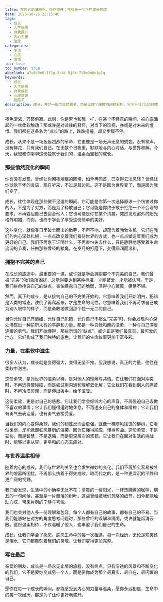 ```yaml
---
title: 在时光的缝隙里，悄然盛开：写给每一个正在成长的你
date: 2025-10-26 22:15:46
tags:
  - 成长
  - 人生感悟
  - 自我提升
  - 内心力量
  - 治愈
categories:
  - 生活
  - 心灵
  - 感悟
toc: true
toc_number: true
abbrlink: a7c8d9e0-1f2g-3h4i-5j6k-7l8m9n0o1p2q
keywords:
  - 成长
  - 人生感悟
  - 自我成长
  - 心理建设
  - 治愈系
description: 成长，并非一蹴而就的蜕变，而是无数个细微瞬间的累积。它关乎我们如何拥抱不完美的自己，如何在柔软中滋生力量，又如何以更温柔的心态与世界相待。这篇文章，献给每一个在人生旅途中，默默耕耘、悄然盛开的你，愿你从中找到共鸣与前行的勇气。
---
```


夜色渐浓，万籁俱寂。此刻，你是否也和我一样，在某个不经意的瞬间，被心底涌起的一丝柔软触动？那或许是对过往的释怀，对当下的珍视，亦或是对未来的憧憬。我们都在这条名为“成长”的路上，跌跌撞撞，却又步履不停。

成长，从来不是一场轰轰烈烈的革命，它更像是一场无声无息的蜕变。没有掌声，没有鲜花，只有我们自己，在无数个日夜里，默默地与内心对话，与世界和解。今天，我想和你聊聊这份独属于我们的，温柔而坚韧的成长。

### 那些悄然变化的瞬间

你有没有发现，曾经让你彻夜难眠的困境，如今再回首，已变得云淡风轻？曾经让你耿耿于怀的言语，现在听来，不过是耳边风。这不是因为世界变了，而是因为我们变了。

成长，往往体现在那些微不足道的瞬间。它可能是你第一次选择原谅一个伤害过你的人，不是为了对方，而是为了释放自己；它可能是你终于敢于拒绝一个不合理的要求，不再委屈自己去迎合他人；它也可能是你在某个清晨，突然发现窗外的阳光格外明媚，而你，也终于学会了享受这份简单的美好。

这些变化，就像春日里破土而出的嫩芽，不声不响，却蕴含着勃勃生机。它们在我们的内心深处扎根，一点点改变着我们看待世界的方式，也一点点塑造着我们成为更好的自己。我们不再急于证明什么，不再害怕失去什么，只是静静地感受着生命流淌的节奏，任由那些曾经的棱角，在岁月的打磨下，变得圆润而温和。

### 拥抱不完美的自己

在成长的旅途中，最重要的一课，或许就是学会拥抱那个不完美的自己。我们曾被“完美”的幻象所困扰，总觉得要达到某种标准，才能被爱，才能被认可。于是，我们拼命掩饰自己的缺点，害怕暴露自己的脆弱，活得小心翼翼，疲惫不堪。

然而，真正的成长，是从接纳自己的不完美开始的。它意味着我们开始明白，犯错是人类的常态，跌倒了再爬起来，才是生命的韧性。它意味着我们不再苛求自己成为别人眼中的样子，而是勇敢地做回那个独一无二的自己。

当你允许自己有情绪，允许自己犯错，允许自己不那么“完美”时，你会发现内心深处涌现出一种前所未有的平静和力量。那是一种自我和解的温柔，一种与自己深度连接的勇气。我们开始懂得，那些所谓的“缺点”，或许正是我们最真实、最可爱的地方。它们构成了我们独特的底色，让我们的生命故事更加丰富多彩。

### 力量，在柔软中滋生

很多人认为，成长就是变得强大，变得无坚不摧。但我想说，真正的力量，往往在柔软中滋生。

这份柔软，是对世界的温柔以待，是对他人的理解与共情。它让我们在面对冲突时，不再选择硬碰硬，而是尝试用沟通和理解去化解；它让我们在看到别人的痛苦时，不再冷漠旁观，而是伸出援手，给予温暖。

这份柔软，更是对自己的慈悲。它让我们学会倾听内心的声音，不再强迫自己去做不喜欢的事情；它让我们懂得适时地休息，不再透支自己的身体和精神；它让我们有勇气去表达爱，也有勇气去接受爱。

当我们的内心变得柔软，我们的韧性反而会更强。就像一棵随风摇曳的柳树，它看似柔弱，却能抵御狂风暴雨的侵袭，因为它懂得顺应，懂得弯曲。这份柔软，不是妥协，而是智慧；不是退缩，而是更深层次的坚韧。它让我们在面对生活的挑战时，能够以更从容、更平和的心态去应对。

### 与世界温柔相待

随着内心的成长，我们与世界的关系也会发生微妙的变化。我们不再那么容易被外界的喧嚣所困扰，不再那么执着于得失成败。取而代之的，是一种更深沉的平静和更广阔的视野。

我们会发现，生活中的小确幸无处不在：清晨的一缕阳光，一杯热腾腾的咖啡，朋友的一句问候，甚至是一片飘落的树叶。这些曾经被我们忽略的细节，如今都能触动心弦，带来片刻的宁静与喜悦。

我们也会对他人多一份理解和包容。每个人都有自己的故事，都有自己的不易。当我们能够站在对方的角度思考问题时，那些曾经的误解和隔阂，或许就能烟消云散。这份温柔相待，不仅温暖了他人，也丰盈了我们自己的生命。

成长，让我们学会了感恩，感恩生命中的每一次相遇，每一次经历，无论是欢笑还是泪水，它们都雕刻着我们的灵魂，让我们变得更加完整。

### 写在最后

亲爱的朋友，成长是一场永无止境的旅程，没有终点，只有沿途的风景和不断变化的我们。它不是要你变成另一个人，而是要你成为那个最真实、最自在、最闪耀的自己。

愿你在每一个成长的瞬间，都能感受到内心的力量与温柔，愿你永远相信，生命中的每一次经历，都是为了让你更好地盛开。